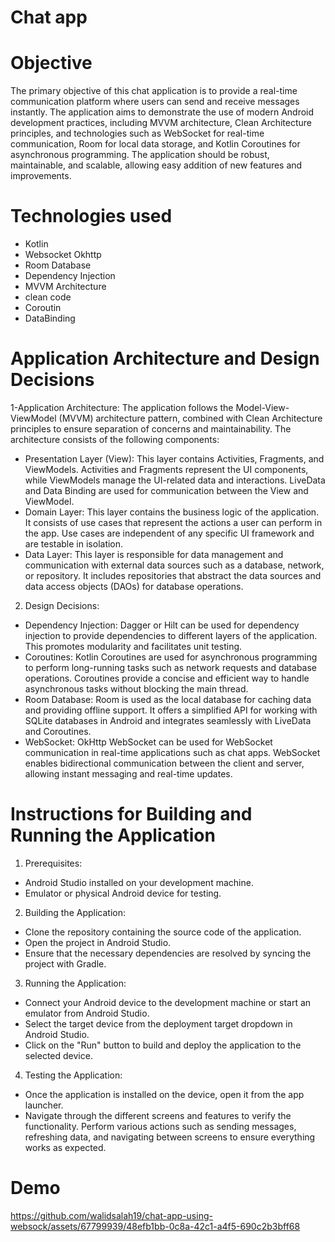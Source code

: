 # Chat app 
# Objective
The primary objective of this chat application is to provide a real-time communication platform where users can send and receive messages instantly. The application aims to demonstrate the use of modern Android development practices, including MVVM architecture, Clean Architecture principles, and technologies such as WebSocket for real-time communication, Room for local data storage, and Kotlin Coroutines for asynchronous programming. The application should be robust, maintainable, and scalable, allowing easy addition of new features and improvements.
# Technologies used
- Kotlin
- Websocket Okhttp
- Room Database
- Dependency Injection
- MVVM Architecture
- clean code
- Coroutin
- DataBinding
# Application Architecture and Design Decisions
1-Application Architecture:
The application follows the Model-View-ViewModel (MVVM) architecture pattern, combined with Clean Architecture principles to ensure separation of concerns and maintainability. The architecture consists of the following components:
- Presentation Layer (View): This layer contains Activities, Fragments, and ViewModels. Activities and Fragments represent the UI components, while ViewModels manage the UI-related data and interactions. LiveData and Data Binding are used for communication between the View and ViewModel.
- Domain Layer: This layer contains the business logic of the application. It consists of use cases that represent the actions a user can perform in the app. Use cases are independent of any specific UI framework and are testable in isolation.
- Data Layer: This layer is responsible for data management and communication with external data sources such as a database, network, or repository. It includes repositories that abstract the data sources and data access objects (DAOs) for database operations.
2. Design Decisions:
- Dependency Injection: Dagger or Hilt can be used for dependency injection to provide dependencies to different layers of the application. This promotes modularity and facilitates unit testing.
- Coroutines: Kotlin Coroutines are used for asynchronous programming to perform long-running tasks such as network requests and database operations. Coroutines provide a concise and efficient way to handle asynchronous tasks without blocking the main thread.
- Room Database: Room is used as the local database for caching data and providing offline support. It offers a simplified API for working with SQLite databases in Android and integrates seamlessly with LiveData and Coroutines.
- WebSocket: OkHttp WebSocket can be used for WebSocket communication in real-time applications such as chat apps. WebSocket enables bidirectional communication between the client and server, allowing instant messaging and real-time updates.
# Instructions for Building and Running the Application
1. Prerequisites:
- Android Studio installed on your development machine.
- Emulator or physical Android device for testing.
2. Building the Application:
- Clone the repository containing the source code of the application.
- Open the project in Android Studio.
- Ensure that the necessary dependencies are resolved by syncing the project with Gradle.
3. Running the Application:
- Connect your Android device to the development machine or start an emulator from Android Studio.
- Select the target device from the deployment target dropdown in Android Studio.
- Click on the "Run" button to build and deploy the application to the selected device.
4. Testing the Application:
- Once the application is installed on the device, open it from the app launcher.
- Navigate through the different screens and features to verify the functionality.
  Perform various actions such as sending messages, refreshing data, and navigating between screens to ensure everything works as expected.
# Demo
https://github.com/walidsalah19/chat-app-using-websock/assets/67799939/48efb1bb-0c8a-42c1-a4f5-690c2b3bff68

